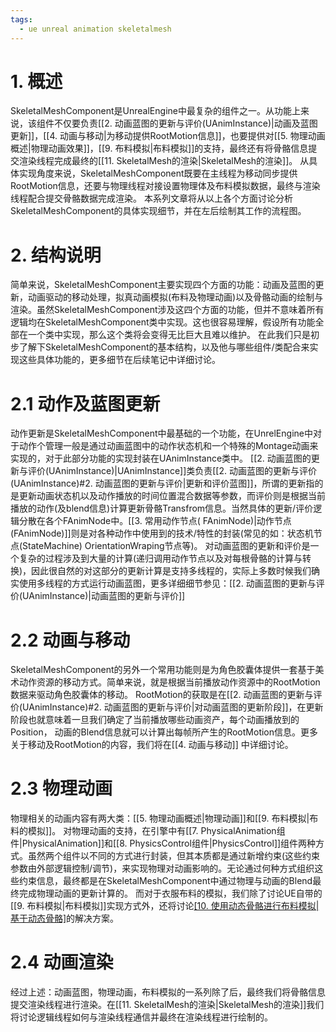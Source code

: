 ```yaml
---
tags:
  - ue unreal animation skeletalmesh
---
```


# 1. 概述

SkeletalMeshComponent是UnrealEngine中最复杂的组件之一。从功能上来说，该组件不仅要负责[[2. 动画蓝图的更新与评价(UAnimInstance)|动画及蓝图更新]]，[[4. 动画与移动|为移动提供RootMotion信息]]，也要提供对[[5. 物理动画概述|物理动画效果]]，[[9. 布料模拟|布料模拟]]的支持，最终还有将骨骼信息提交渲染线程完成最终的[[11. SkeletalMesh的渲染|SkeletalMesh的渲染]]。
从具体实现角度来说，SkeletalMeshComponent既要在主线程为移动同步提供RootMotion信息，还要与物理线程对接设置物理体及布料模拟数据，最终与渲染线程配合提交骨骼数据完成渲染。
本系列文章将从以上各个方面讨论分析SkeletalMeshComponent的具体实现细节，并在左后绘制其工作的流程图。

# 2. 结构说明

简单来说，SkeletalMeshComponent主要实现四个方面的功能：动画及蓝图的更新，动画驱动的移动处理，拟真动画模拟(布料及物理动画)以及骨骼动画的绘制与渲染。虽然SkeletalMeshComponent涉及这四个方面的功能，但并不意味着所有逻辑均在SkeletalMeshComponent类中实现。这也很容易理解，假设所有功能全部在一个类中实现，那么这个类将会变得无比巨大且难以维护。
在此我们只是初步了解下SkeletalMeshComponent的基本结构，以及他与哪些组件/类配合来实现这些具体功能的，更多细节在后续笔记中详细讨论。

# 2.1 动作及蓝图更新

动作更新是SkeletalMeshComponent中最基础的一个功能，在UnrelEngine中对于动作个管理一般是通过动画蓝图中的动作状态机和一个特殊的Montage动画来实现的，对于此部分功能的实现封装在UAnimInstance类中。
[[2. 动画蓝图的更新与评价(UAnimInstance)|UAnimInstance]]类负责[[2. 动画蓝图的更新与评价(UAnimInstance)#2. 动画蓝图的更新与评价|更新和评价蓝图]]，所谓的更新指的是更新动画状态机以及动作播放的时间位置混合数据等参数，而评价则是根据当前播放的动作(及blend信息)计算更新骨骼Transfrom信息。当然具体的更新/评价逻辑分散在各个FAnimNode中。[[3. 常用动作节点( FAnimNode)|动作节点(FAnimNode)]]则是对各种动作中使用到的技术/特性的封装(常见的如：状态机节点(StateMachine)  OrientationWraping节点等)。
对动画蓝图的更新和评价是一个复杂的过程涉及到大量的计算(递归调用动作节点以及对每根骨骼的计算与转换)，因此很自然的对这部分的更新计算是支持多线程的，实际上多数时候我们确实使用多线程的方式运行动画蓝图，更多详细细节参见：[[2. 动画蓝图的更新与评价(UAnimInstance)|动画蓝图的更新与评价]]

# 2.2 动画与移动

SkeletalMeshComponent的另外一个常用功能则是为角色胶囊体提供一套基于美术动作资源的移动方式。简单来说，就是根据当前播放动作资源中的RootMotion数据来驱动角色胶囊体的移动。
RootMotion的获取是在[[2. 动画蓝图的更新与评价(UAnimInstance)#2. 动画蓝图的更新与评价|对动画蓝图的更新阶段]]，在更新阶段也就意味着一旦我们确定了当前播放哪些动画资产，每个动画播放到的Position， 动画的Blend信息就可以计算出每帧所产生的RootMotion信息。更多关于移动及RootMotion的内容，我们将在[[4. 动画与移动]] 中详细讨论。

# 2.3 物理动画

物理相关的动画内容有两大类：[[5. 物理动画概述|物理动画]]和[[9. 布料模拟|布料的模拟]]。
对物理动画的支持，在引擎中有[[7. PhysicalAnimation组件|PhysicalAnimation]]和[[8. PhysicsControl组件|PhysicsControl]]组件两种方式。虽然两个组件以不同的方式进行封装，但其本质都是通过新增约束(这些约束参数由外部逻辑控制/调节)，来实现物理对动画影响的。无论通过何种方式组织这些约束信息，最终都是在SkeletalMeshComponent中通过物理与动画的Blend最终完成物理动画的更新计算的。
而对于衣服布料的模拟，我们除了讨论UE自带的[[9. 布料模拟|布料模拟]]实现方式外，还将讨论[[10. 使用动态骨骼进行布料模拟|基于动态骨骼]](更高效更可控)的解决方案。

# 2.4 动画渲染

经过上述：动画蓝图，物理动画，布料模拟的一系列除了后，最终我们将骨骼信息提交渲染线程进行渲染。在[[11. SkeletalMesh的渲染|SkeletalMesh的渲染]]我们将讨论逻辑线程如何与渲染线程通信并最终在渲染线程进行绘制的。